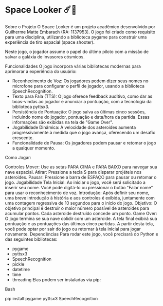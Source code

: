 # Space Looker ☄️🚀
Sobre o Projeto
O Space Looker é um projeto acadêmico desenvolvido por Guilherme Matte Embarach (RA: 1137953). O jogo foi criado como requisito para uma disciplina, utilizando a biblioteca pygame para construir uma experiência de tiro espacial (space shooter).

Neste jogo, o jogador assume o papel do último piloto com a missão de salvar a galáxia de invasores cósmicos.

Funcionalidades
O jogo incorpora várias bibliotecas modernas para aprimorar a experiência do usuário:

* Reconhecimento de Voz: Os jogadores podem dizer seus nomes no microfone para configurar o perfil de jogador, usando a biblioteca SpeechRecognition.
* Texto para Fala (TTS): O jogo oferece feedback auditivo, como dar as boas-vindas ao jogador e anunciar a pontuação, com a tecnologia da biblioteca pyttsx3.
* Persistência de Pontuação: O jogo salva as últimas cinco sessões, incluindo nome do jogador, pontuação e data/hora da partida. Essas informações são exibidas na tela de "Game Over".
* Jogabilidade Dinâmica: A velocidade dos asteroides aumenta progressivamente à medida que o jogo avança, oferecendo um desafio crescente.
* Funcionalidade de Pausa: Os jogadores podem pausar e retomar o jogo a qualquer momento.

  
Como Jogar: 

Controles
Mover: Use as setas PARA CIMA e PARA BAIXO para navegar sua nave espacial.
Atirar: Pressione a tecla S para disparar projéteis nos asteroides.
Pausar: Pressione a barra de ESPAÇO para pausar ou retomar o jogo.
Jogabilidade
Tela Inicial: Ao iniciar o jogo, você será solicitado a inserir seu nome. Você pode digitá-lo ou pressionar o botão "Falar nome" para usar o reconhecimento de voz.
Introdução: Após definir seu nome, uma breve introdução à história e aos controles é exibida, juntamente com uma contagem regressiva de 10 segundos para o início do jogo.
Objetivo: O objetivo principal é destruir o maior número possível de asteroides para acumular pontos. Cada asteroide destruído concede um ponto.
Game Over: O jogo termina se sua nave colidir com um asteroide. A tela final exibirá sua pontuação e as pontuações das últimas cinco partidas. A partir desta tela, você pode optar por sair do jogo ou retornar à tela inicial para jogar novamente.
Dependências
Para rodar este jogo, você precisará do Python e das seguintes bibliotecas:

* pygame
* pyttsx3
* SpeechRecognition
* pickle
* datetime
* time
* threading
Elas podem ser instaladas via pip:

Bash

pip install pygame pyttsx3 SpeechRecognition
